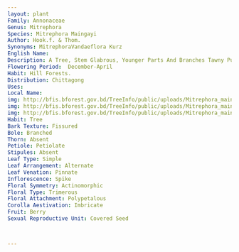 ```yaml
---
layout: plant
Family: Annonaceae
Genus: Mitrephora
Species: Mitrephora Maingayi
Author: Hook.f. & Thom.
Synonyms: MitrephoraVandaeflora Kurz
English Name: 
Description: A Tree, Stem Glabrous, Younger Parts And Branches Tawny Pubescent, Bark Dark-brown. Leaves On A Short Puberulous Petiole, Lamina 12-15 Cm Long, Oblong Or Ovate-oblong To Elliptical, Rounded Or Acute At The Base, Acute Or Acuminate, Chartaceous Or Almost Coriaceous, Either Minutely Puberulous On Both Sides Or Glossy Above And Minutely Puberulous Along The Nerves Beneath. Flowers 2.5 Cm In Diameter, Rather Conspicuous, Arising From Reduced Lateral Much Scared And Thick Peduncles, Usually In Pairs Or Several. Peduncles 2.5 Cm Long, Upwards Thickened, Tawny Tomentose. Pedicel Furnished Below The Calyx With A Half-stem-clasping Rounded Bract. Sepals Rotundate, Densely Tawny Pubescent. Outer Petals 3, Linear-oblong, Waved, Slightly Tawny Pubescent Outside, Yellow, Reddish-striped, The Inner Ones Connivent With The Claws, Short And Broad, Puberulous Outside, Tomentose Along The Borders, Yellow, White And Red-dotted At The Tip. 
Flowering Period:  December-April
Habit: Hill Forests.
Distribution: Chittagong
Uses: 
Local Name: 
img: http://bfis.bforest.gov.bd/TreeInfo/public/uploads/Mitrephora_maingayi.jpg
img: http://bfis.bforest.gov.bd/TreeInfo/public/uploads/Mitrephora_maingayi1.jpg
img: http://bfis.bforest.gov.bd/TreeInfo/public/uploads/Mitrephora_maingayi2.jpg
Habit: Tree
Bark Texture: Fissured
Bole: Branched
Thorn: Absent
Petiole: Petiolate
Stipules: Absent
Leaf Type: Simple
Leaf Arrangement: Alternate
Leaf Venation: Pinnate
Inflorescence: Spike
Floral Symmetry: Actinomorphic
Floral Type: Trimerous
Floral Attachment: Polypetalous
Corolla Aestivation: Imbricate
Fruit: Berry
Sexual Reproductive Unit: Covered Seed



---
```


